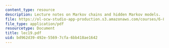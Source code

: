 ```yaml
---
content_type: resource
description: Lecture notes on Markov chains and hidden Markov models.
file: https://ol-ocw-studio-app-production.s3.amazonaws.com/courses/6-867-machine-learning-fall-2006/bd962d39492e55697cfa6bb418ae1642_lec19.pdf
file_type: application/pdf
resourcetype: Document
title: lec19.pdf
uid: bd962d39-492e-5569-7cfa-6bb418ae1642
---
```

